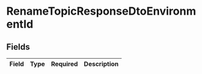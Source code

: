 # RenameTopicResponseDtoEnvironmentId


## Fields

| Field       | Type        | Required    | Description |
| ----------- | ----------- | ----------- | ----------- |